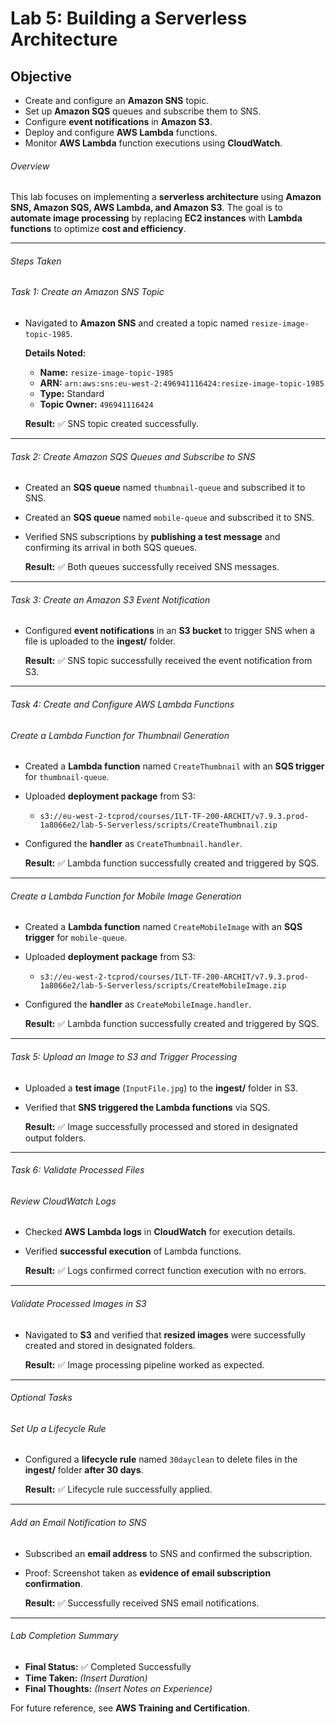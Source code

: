 # Lab 5: Building a Serverless Architecture

## Objective

- Create and configure an **Amazon SNS** topic.
- Set up **Amazon SQS** queues and subscribe them to SNS.
- Configure **event notifications** in **Amazon S3**.
- Deploy and configure **AWS Lambda** functions.
- Monitor **AWS Lambda** function executions using **CloudWatch**.

###### Overview

This lab focuses on implementing a **serverless architecture** using **Amazon SNS, Amazon SQS, AWS Lambda, and Amazon S3**. The goal is to **automate image processing** by replacing **EC2 instances** with **Lambda functions** to optimize **cost and efficiency**.

---

###### Steps Taken

###### Task 1: Create an Amazon SNS Topic

- Navigated to **Amazon SNS** and created a topic named `resize-image-topic-1985`.

  **Details Noted:**
  - **Name:** `resize-image-topic-1985`
  - **ARN:** `arn:aws:sns:eu-west-2:496941116424:resize-image-topic-1985`
  - **Type:** Standard
  - **Topic Owner:** `496941116424`

  **Result:** ✅ SNS topic created successfully.

---

###### Task 2: Create Amazon SQS Queues and Subscribe to SNS

- Created an **SQS queue** named `thumbnail-queue` and subscribed it to SNS.
- Created an **SQS queue** named `mobile-queue` and subscribed it to SNS.
- Verified SNS subscriptions by **publishing a test message** and confirming its arrival in both SQS queues.

  **Result:** ✅ Both queues successfully received SNS messages.

---

###### Task 3: Create an Amazon S3 Event Notification

- Configured **event notifications** in an **S3 bucket** to trigger SNS when a file is uploaded to the **ingest/** folder.

  **Result:** ✅ SNS topic successfully received the event notification from S3.

---

###### Task 4: Create and Configure AWS Lambda Functions

###### Create a Lambda Function for Thumbnail Generation

- Created a **Lambda function** named `CreateThumbnail` with an **SQS trigger** for `thumbnail-queue`.
- Uploaded **deployment package** from S3:
  - `s3://eu-west-2-tcprod/courses/ILT-TF-200-ARCHIT/v7.9.3.prod-1a8066e2/lab-5-Serverless/scripts/CreateThumbnail.zip`
- Configured the **handler** as `CreateThumbnail.handler`.

  **Result:** ✅ Lambda function successfully created and triggered by SQS.

---

###### Create a Lambda Function for Mobile Image Generation

- Created a **Lambda function** named `CreateMobileImage` with an **SQS trigger** for `mobile-queue`.
- Uploaded **deployment package** from S3:
  - `s3://eu-west-2-tcprod/courses/ILT-TF-200-ARCHIT/v7.9.3.prod-1a8066e2/lab-5-Serverless/scripts/CreateMobileImage.zip`
- Configured the **handler** as `CreateMobileImage.handler`.

  **Result:** ✅ Lambda function successfully created and triggered by SQS.

---

###### Task 5: Upload an Image to S3 and Trigger Processing

- Uploaded a **test image** (`InputFile.jpg`) to the **ingest/** folder in S3.
- Verified that **SNS triggered the Lambda functions** via SQS.

  **Result:** ✅ Image successfully processed and stored in designated output folders.

---

###### Task 6: Validate Processed Files

###### Review CloudWatch Logs

- Checked **AWS Lambda logs** in **CloudWatch** for execution details.
- Verified **successful execution** of Lambda functions.

  **Result:** ✅ Logs confirmed correct function execution with no errors.

---

###### Validate Processed Images in S3

- Navigated to **S3** and verified that **resized images** were successfully created and stored in designated folders.

  **Result:** ✅ Image processing pipeline worked as expected.

---

###### Optional Tasks

###### Set Up a Lifecycle Rule

- Configured a **lifecycle rule** named `30dayclean` to delete files in the **ingest/** folder **after 30 days**.

  **Result:** ✅ Lifecycle rule successfully applied.

---

###### Add an Email Notification to SNS

- Subscribed an **email address** to SNS and confirmed the subscription.
- Proof: Screenshot taken as **evidence of email subscription confirmation**.

  **Result:** ✅ Successfully received SNS email notifications.

---

###### Lab Completion Summary

- **Final Status:** ✅ Completed Successfully
- **Time Taken:** _(Insert Duration)_
- **Final Thoughts:** _(Insert Notes on Experience)_

For future reference, see **AWS Training and Certification**.
